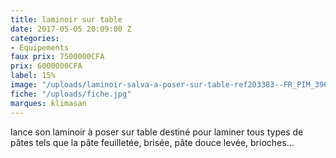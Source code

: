 ```yaml
---
title: laminoir sur table
date: 2017-05-05 20:09:00 Z
categories:
- Equipements
faux prix: 7500000CFA
prix: 6000000CFA
label: 15%
image: "/uploads/laminoir-salva-a-poser-sur-table-ref203383--FR_PIM_396954001001_01.jpg"
fiche: "/uploads/fiche.jpg"
marques: klimasan
---
```


lance son laminoir à poser sur table destiné pour laminer tous types de pâtes tels que la pâte feuilletée, brisée, pâte douce levée, brioches…